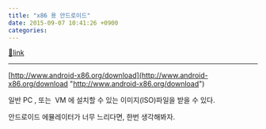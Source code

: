 ```yaml
---
title: "x86 용 안드로이드"
date: 2015-09-07 10:41:26 +0900
categories: 
---
```

[🔗link](http://www.mins01.com/mh/tech/read/967)
***


[http://www.android-x86.org/download](http://www.android-x86.org/download "http://www.android-x86.org/download")  


일반 PC , 또는  VM 에 설치할 수 있는 이미지(ISO)파일을 받을 수 있다.

  


안드로이드 에뮬레이터가 너무 느리다면, 한번 생각해봐자.


